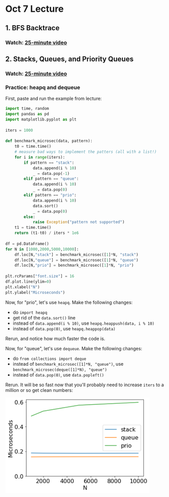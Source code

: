 # Oct 7 Lecture

## 1. BFS Backtrace

### Watch: [25-minute video](https://youtu.be/4k2jq3x_xJg)

## 2. Stacks, Queues, and Priority Queues

### Watch: [25-minute video](https://youtu.be/Bllz_q66rh8)

### Practice: heapq and dequeue

First, paste and run the example from lecture:

```python
import time, random
import pandas as pd
import matplotlib.pyplot as plt

iters = 1000

def benchmark_microsec(data, pattern):
    t0 = time.time()
    # measure bad ways to implement the patters (all with a list!)
    for i in range(iters):
        if pattern == "stack":
            data.append(i % 10)
            _ = data.pop(-1)
        elif pattern == "queue":
            data.append(i % 10)
            _ = data.pop(0)
        elif pattern == "prio":
            data.append(i % 10)
            data.sort()
            _ = data.pop(0)
        else:
            raise Exception("pattern not supported")
    t1 = time.time()
    return (t1-t0) / iters * 1e6

df = pd.DataFrame()
for N in [1000,2000,5000,10000]:
    df.loc[N,"stack"] = benchmark_microsec([1]*N, "stack")
    df.loc[N,"queue"] = benchmark_microsec([1]*N, "queue")
    df.loc[N,"prio"] = benchmark_microsec([1]*N, "prio")

plt.rcParams["font.size"] = 16
df.plot.line(ylim=0)
plt.xlabel("N")
plt.ylabel("Microseconds")
```

Now, for "prio", let's use `heapq`.  Make the following changes:

* do `import heapq`
* get rid of the `data.sort()` line
* instead of `data.append(i % 10)`, use `heapq.heappush(data, i % 10)`
* instead of `data.pop(0)`, use `heapq.heappop(data)`

Rerun, and notice how much faster the code is.

Now, for "queue", let's use `dequeue`.  Make the following changes:

* do `from collections import deque`
* instead of `benchmark_microsec([1]*N, "queue")`, use `benchmark_microsec(deque([1]*N), "queue")`
* instead of `data.pop(0)`, use `data.popleft()`

Rerun.  It will be so fast now that you'll probably need to increase
`iters` to a million or so get clean numbers:

<img src="perf.png" width=450>
